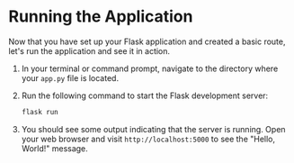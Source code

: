 # Running the Application

Now that you have set up your Flask application and created a basic route, let's run the application and see it in action.

1. In your terminal or command prompt, navigate to the directory where your `app.py` file is located.

2. Run the following command to start the Flask development server:

   ```bash
   flask run
   ```

3. You should see some output indicating that the server is running. Open your web browser and visit `http://localhost:5000` to see the "Hello, World!" message.


